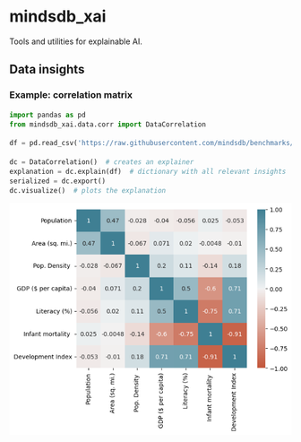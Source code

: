 # mindsdb_xai
Tools and utilities for explainable AI.


## Data insights

### Example: correlation matrix

```python
import pandas as pd
from mindsdb_xai.data.corr import DataCorrelation

df = pd.read_csv('https://raw.githubusercontent.com/mindsdb/benchmarks/main/benchmarks/datasets/hdi/data.csv')

dc = DataCorrelation()  # creates an explainer
explanation = dc.explain(df)  # dictionary with all relevant insights
serialized = dc.export()
dc.visualize()  # plots the explanation
```

![img.png](docssrc/source/_static/img.png)